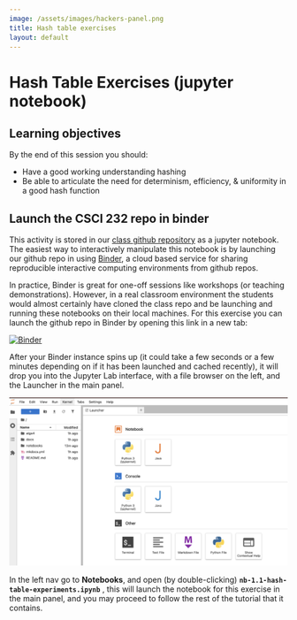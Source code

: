```yaml
---
image: /assets/images/hackers-panel.png
title: Hash table exercises
layout: default
---
```


# Hash Table Exercises (jupyter notebook)

## Learning objectives
By the end of this session you should:  
- Have a good working understanding hashing  
- Be able to articulate the need for determinism, efficiency, & uniformity
in a good hash function

## Launch the CSCI 232 repo in binder
This activity is stored in our [class github repository](https://github.com/isaacovercast/CSCI232) 
as a jupyter notebook. The easiest way to interactively manipulate
this notebook is by launching our github repo in using [Binder](https://binderhub.readthedocs.io/en/latest/), a cloud based service for sharing
reproducible interactive computing environments from github repos.

In practice, Binder is great for one-off sessions like workshops (or teaching
demonstrations). However, in a real classroom environment the students would
almost certainly have cloned the class repo and be launching and running
these notebooks on their local machines. For this exercise you can launch
the github repo in Binder by opening this link in a new tab:

[![Binder](https://mybinder.org/badge_logo.svg)](https://mybinder.org/v2/gh/isaacovercast/CSCI232/HEAD)

After your Binder instance spins up (it could take a few seconds or a few
minutes depending on if it has been launched and cached recently), it will drop
you into the Jupyter Lab interface, with a file browser on the left, and the
Launcher in the main panel.

![Jupyter Lab Start](JupyterLabStart.png)

In the left nav go to **Notebooks**, and open (by double-clicking)
**`nb-1.1-hash-table-experiments.ipynb`**   , this will launch the notebook for 
this exercise in the main panel, and you may proceed to follow the rest 
of the tutorial that it contains.


